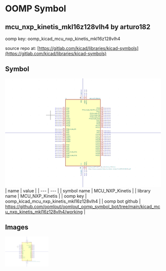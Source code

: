 # OOMP Symbol  
## mcu_nxp_kinetis_mkl16z128vlh4  by arturo182  
  
oomp key: oomp_kicad_mcu_nxp_kinetis_mkl16z128vlh4  
  
source repo at: [https://gitlab.com/kicad/libraries/kicad-symbols](https://gitlab.com/kicad/libraries/kicad-symbols)  
## Symbol  
  
[![working.png](working_600.png)](working.png)  
| name | value | 
| --- | --- | 
| symbol name | MCU_NXP_Kinetis | 
| library name | MCU_NXP_Kinetis | 
| oomp key | oomp_kicad_mcu_nxp_kinetis_mkl16z128vlh4 | 
| oomp bot github | https://github.com/oomlout/oomlout_oomp_symbol_bot/tree/main/kicad_mcu_nxp_kinetis_mkl16z128vlh4/working | 
## Images  
  
[![working.png](working_140.png)](working.png)  
